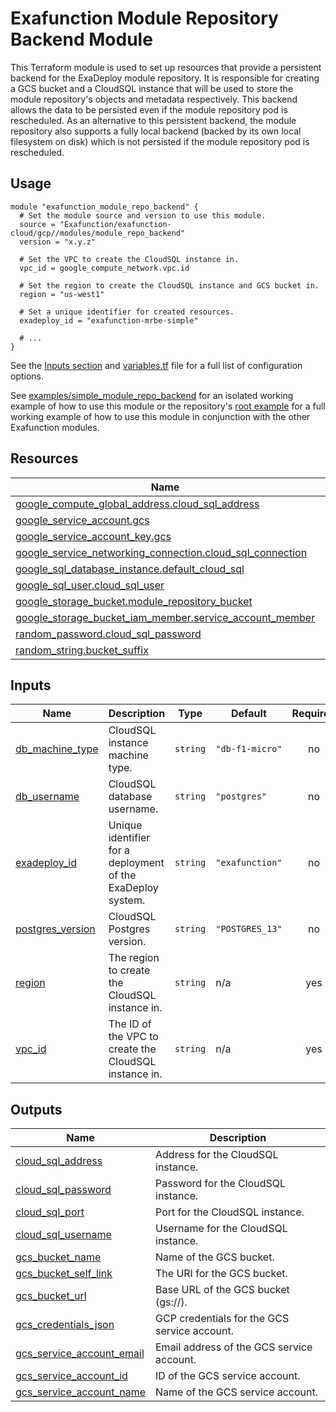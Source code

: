 # Exafunction Module Repository Backend Module

This Terraform module is used to set up resources that provide a persistent backend for the ExaDeploy module repository. It is responsible for creating a GCS bucket and a CloudSQL instance that will be used to store the module repository's objects and metadata respectively. This backend allows the data to be persisted even if the module repository pod is rescheduled. As an alternative to this persistent backend, the module repository also supports a fully local backend (backed by its own local filesystem on disk) which is not persisted if the module repository pod is rescheduled.

## Usage
```hcl
module "exafunction_module_repo_backend" {
  # Set the module source and version to use this module.
  source = "Exafunction/exafunction-cloud/gcp//modules/module_repo_backend"
  version = "x.y.z"

  # Set the VPC to create the CloudSQL instance in.
  vpc_id = google_compute_network.vpc.id

  # Set the region to create the CloudSQL instance and GCS bucket in.
  region = "us-west1"

  # Set a unique identifier for created resources.
  exadeploy_id = "exafunction-mrbe-simple"

  # ...
}
```
See the [Inputs section](#inputs) and [variables.tf](https://github.com/Exafunction/terraform-gcp-exafunction-cloud/tree/main/modules/module_repo_backend/variables.tf) file for a full list of configuration options.

See [examples/simple_module_repo_backend](https://github.com/Exafunction/terraform-gcp-exafunction-cloud/tree/main/modules/module_repo_backend/examples/simple_module_repo_backend) for an isolated working example of how to use this module or the repository's [root example](https://github.com/Exafunction/terraform-gcp-exafunction-cloud) for a full working example of how to use this module in conjunction with the other Exafunction modules.

<!-- BEGIN_TF_DOCS -->
## Resources

| Name | Type |
|------|------|
| [google_compute_global_address.cloud_sql_address](https://registry.terraform.io/providers/hashicorp/google/latest/docs/resources/compute_global_address) | resource |
| [google_service_account.gcs](https://registry.terraform.io/providers/hashicorp/google/latest/docs/resources/service_account) | resource |
| [google_service_account_key.gcs](https://registry.terraform.io/providers/hashicorp/google/latest/docs/resources/service_account_key) | resource |
| [google_service_networking_connection.cloud_sql_connection](https://registry.terraform.io/providers/hashicorp/google/latest/docs/resources/service_networking_connection) | resource |
| [google_sql_database_instance.default_cloud_sql](https://registry.terraform.io/providers/hashicorp/google/latest/docs/resources/sql_database_instance) | resource |
| [google_sql_user.cloud_sql_user](https://registry.terraform.io/providers/hashicorp/google/latest/docs/resources/sql_user) | resource |
| [google_storage_bucket.module_repository_bucket](https://registry.terraform.io/providers/hashicorp/google/latest/docs/resources/storage_bucket) | resource |
| [google_storage_bucket_iam_member.service_account_member](https://registry.terraform.io/providers/hashicorp/google/latest/docs/resources/storage_bucket_iam_member) | resource |
| [random_password.cloud_sql_password](https://registry.terraform.io/providers/hashicorp/random/latest/docs/resources/password) | resource |
| [random_string.bucket_suffix](https://registry.terraform.io/providers/hashicorp/random/latest/docs/resources/string) | resource |

## Inputs

| Name | Description | Type | Default | Required |
|------|-------------|------|---------|:--------:|
| <a name="input_db_machine_type"></a> [db\_machine\_type](#input\_db\_machine\_type) | CloudSQL instance machine type. | `string` | `"db-f1-micro"` | no |
| <a name="input_db_username"></a> [db\_username](#input\_db\_username) | CloudSQL database username. | `string` | `"postgres"` | no |
| <a name="input_exadeploy_id"></a> [exadeploy\_id](#input\_exadeploy\_id) | Unique identifier for a deployment of the ExaDeploy system. | `string` | `"exafunction"` | no |
| <a name="input_postgres_version"></a> [postgres\_version](#input\_postgres\_version) | CloudSQL Postgres version. | `string` | `"POSTGRES_13"` | no |
| <a name="input_region"></a> [region](#input\_region) | The region to create the CloudSQL instance in. | `string` | n/a | yes |
| <a name="input_vpc_id"></a> [vpc\_id](#input\_vpc\_id) | The ID of the VPC to create the CloudSQL instance in. | `string` | n/a | yes |

## Outputs

| Name | Description |
|------|-------------|
| <a name="output_cloud_sql_address"></a> [cloud\_sql\_address](#output\_cloud\_sql\_address) | Address for the CloudSQL instance. |
| <a name="output_cloud_sql_password"></a> [cloud\_sql\_password](#output\_cloud\_sql\_password) | Password for the CloudSQL instance. |
| <a name="output_cloud_sql_port"></a> [cloud\_sql\_port](#output\_cloud\_sql\_port) | Port for the CloudSQL instance. |
| <a name="output_cloud_sql_username"></a> [cloud\_sql\_username](#output\_cloud\_sql\_username) | Username for the CloudSQL instance. |
| <a name="output_gcs_bucket_name"></a> [gcs\_bucket\_name](#output\_gcs\_bucket\_name) | Name of the GCS bucket. |
| <a name="output_gcs_bucket_self_link"></a> [gcs\_bucket\_self\_link](#output\_gcs\_bucket\_self\_link) | The URI for the GCS bucket. |
| <a name="output_gcs_bucket_url"></a> [gcs\_bucket\_url](#output\_gcs\_bucket\_url) | Base URL of the GCS bucket (gs://<bucket-name>). |
| <a name="output_gcs_credentials_json"></a> [gcs\_credentials\_json](#output\_gcs\_credentials\_json) | GCP credentials for the GCS service account. |
| <a name="output_gcs_service_account_email"></a> [gcs\_service\_account\_email](#output\_gcs\_service\_account\_email) | Email address of the GCS service account. |
| <a name="output_gcs_service_account_id"></a> [gcs\_service\_account\_id](#output\_gcs\_service\_account\_id) | ID of the GCS service account. |
| <a name="output_gcs_service_account_name"></a> [gcs\_service\_account\_name](#output\_gcs\_service\_account\_name) | Name of the GCS service account. |
<!-- END_TF_DOCS -->
